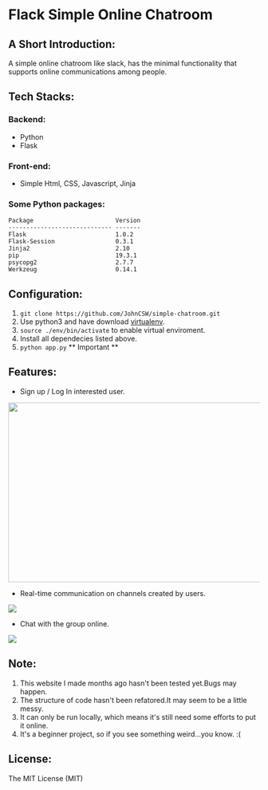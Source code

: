 
# Flack Simple Online Chatroom

## A Short Introduction:
A simple online chatroom like slack, has the minimal functionality
that supports online communications among people.
## Tech Stacks:
### Backend:
* Python
* Flask
### Front-end:
* Simple Html, CSS, Javascript, Jinja
### Some Python packages:

```
Package                       Version
----------------------------- -------
Flask                         1.0.2  
Flask-Session                 0.3.1  
Jinja2                        2.10   
pip                           19.3.1 
psycopg2                      2.7.7  
Werkzeug                      0.14.1 
```

## Configuration:
1. `git clone https://github.com/JohnCSW/simple-chatroom.git`
2. Use python3 and have download [virtualenv](https://virtualenv.pypa.io/en/latest/).
3. `source ./env/bin/activate` to enable virtual enviroment.
4. Install all dependecies listed above.
5. `python app.py` ** Important **

## Features:
* Sign up / Log In interested user.
<img src='./readme-src/Chat_User.gif' width='640px' height='360px'>

* Real-time communication on channels created by users.
<img src='./readme-src/Chat_Message.gif'>

* Chat with the group online.
<img src='./readme-src/Chat_Group.gif'>

## Note:

1. This website I made months ago hasn't been tested yet.Bugs may happen.
2. The structure of code hasn't been refatored.It may seem to be a little messy.
3. It can only be run locally, which means it's still need some efforts to put it online.
4. It's a beginner project, so if you see something weird...you know. :(

## License:

The MIT License (MIT)
